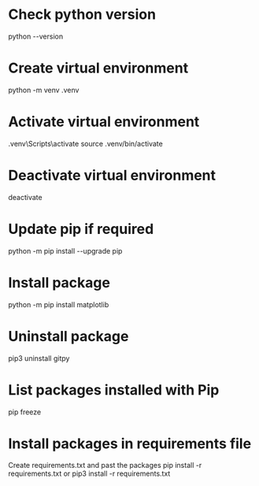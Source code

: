 # Check python version

python --version

# Create virtual environment

python -m venv .venv

# Activate virtual environment

.venv\Scripts\activate
source .venv/bin/activate

# Deactivate virtual environment

deactivate

# Update pip if required

python -m pip install --upgrade pip

# Install package

python -m pip install matplotlib

# Uninstall package

pip3 uninstall gitpy

# List packages installed with Pip

pip freeze

# Install packages in requirements file

Create requirements.txt and past the packages
pip install -r requirements.txt
or
pip3 install -r requirements.txt
